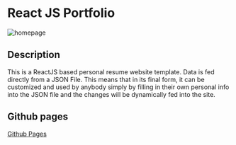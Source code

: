 # React JS Portfolio

![homepage](https://user-images.githubusercontent.com/64518932/94756272-a1a22500-03c9-11eb-8e03-ea8eaa7c27f6.JPG)

## Description
This is a ReactJS based personal resume website template. Data is fed directly from a JSON File. This means that in its final form, it can be customized and used by anybody simply by filling in their own personal info into the JSON file and the changes will be dynamically fed into the site.


## Github pages

[Github Pages](https://thibsvw.github.io/react-portfolio/)